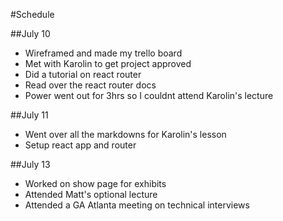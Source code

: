 #Schedule

##July 10
- Wireframed and made my trello board
- Met with Karolin to get project approved
- Did a tutorial on react router
- Read over the react router docs
- Power went out for 3hrs so I couldnt attend Karolin's lecture

##July 11
- Went over all the markdowns for Karolin's lesson
- Setup react app and router

##July 13
- Worked on show page for exhibits
- Attended Matt's optional lecture
- Attended a GA Atlanta meeting on technical interviews 
